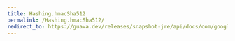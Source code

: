 ```yaml
---
title: Hashing.hmacSha512
permalink: /Hashing.hmacSha512/
redirect_to: https://guava.dev/releases/snapshot-jre/api/docs/com/google/common/hash/Hashing.html#hmacSha512-byte:A-
---
```

